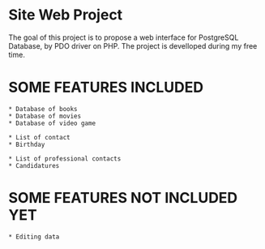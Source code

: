 Site Web Project
==================

The goal of this project is to propose a web interface for PostgreSQL Database, by PDO driver on PHP.
The project is develloped during my free time.


SOME FEATURES INCLUDED
======================

    * Database of books
    * Database of movies
    * Database of video game

    * List of contact
    * Birthday

    * List of professional contacts
    * Candidatures

SOME FEATURES NOT INCLUDED YET
=============================

    * Editing data

